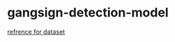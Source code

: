 # gangsign-detection-model

 [refrence for dataset](https://northtownmud.org/docs/IPTM_Basic_Street_Gangs_Hand_Signs1.pdf)
